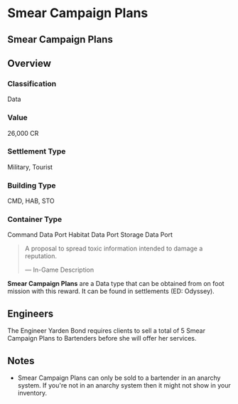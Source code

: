 # Smear Campaign Plans
## Smear Campaign Plans

## Overview

### Classification

Data

### Value

26,000 CR

### Settlement Type

Military, Tourist

### Building Type

CMD, HAB, STO

### Container Type

Command Data Port
Habitat Data Port
Storage Data Port

> 
> 
> A proposal to spread toxic information intended to damage a reputation.
> 
> 
> — In-Game Description
> 

**Smear Campaign Plans** are a Data type that can be obtained from on foot mission with this reward. It can be found in settlements (ED: Odyssey).

## Engineers

The Engineer Yarden Bond requires clients to sell a total of 5 Smear Campaign Plans to Bartenders before she will offer her services.

## Notes

- Smear Campaign Plans can only be sold to a bartender in an anarchy system. If you're not in an anarchy system then it might not show in your inventory.